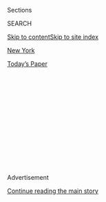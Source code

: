 <div id="app">

<div>

<div>

<div>

<div class="NYTAppHideMasthead css-1q2w90k e1suatyy0">

<div class="section css-ui9rw0 e1suatyy2">

<div class="css-eph4ug er09x8g0">

<div class="css-6n7j50">

</div>

<span class="css-1dv1kvn">Sections</span>

<div class="css-10488qs">

<span class="css-1dv1kvn">SEARCH</span>

</div>

[Skip to content](#site-content)[Skip to site index](#site-index)

</div>

<div id="masthead-section-label" class="css-1wr3we4 eaxe0e00">

[New
York](https://www.nytimes3xbfgragh.onion/section/nyregion)

</div>

<div class="css-10698na e1huz5gh0">

</div>

</div>

<div id="masthead-bar-one" class="section hasLinks css-15hmgas e1csuq9d3">

<div class="css-uqyvli e1csuq9d0">

</div>

<div class="css-1uqjmks e1csuq9d1">

</div>

<div class="css-9e9ivx">

[](https://myaccount.nytimes3xbfgragh.onion/auth/login?response_type=cookie&client_id=vi)

</div>

<div class="css-1bvtpon e1csuq9d2">

[Today’s
Paper](https://www.nytimes3xbfgragh.onion/section/todayspaper)

</div>

</div>

</div>

</div>

<div data-aria-hidden="false">

<div id="site-content" data-role="main">

<div>

<div class="css-1aor85t" style="opacity:0.000000001;z-index:-1;visibility:hidden">

<div class="css-1hqnpie">

<div class="css-epjblv">

<span class="css-17xtcya">[New
York](/section/nyregion)</span><span class="css-x15j1o">|</span><span class="css-fwqvlz">D.A.
Accuses Trump of Delay ‘Strategy’ in Fight Over Tax
Returns</span>

</div>

<div class="css-k008qs">

<div class="css-1iwv8en">

<span class="css-18z7m18"></span>

<div>

</div>

</div>

<span class="css-1n6z4y">https://nyti.ms/2B9KP42</span>

<div class="css-1705lsu">

<div class="css-4xjgmj">

<div class="css-4skfbu" data-role="toolbar" data-aria-label="Social Media Share buttons, Save button, and Comments Panel with current comment count" data-testid="share-tools">

  - 
  - 
  - 
  - 
    
    <div class="css-6n7j50">
    
    </div>

  - 

</div>

</div>

</div>

</div>

</div>

</div>

<div class="css-13pd83m">

</div>

<div id="top-wrapper" class="css-1sy8kpn">

<div id="top-slug" class="css-l9onyx">

Advertisement

</div>

[Continue reading the main
story](#after-top)

<div class="ad top-wrapper" style="text-align:center;height:100%;display:block;min-height:250px">

<div id="top" class="place-ad" data-position="top" data-size-key="top">

</div>

</div>

<div id="after-top">

</div>

</div>

<div>

<div id="sponsor-wrapper" class="css-1hyfx7x">

<div id="sponsor-slug" class="css-19vbshk">

Supported by

</div>

[Continue reading the main
story](#after-sponsor)

<div id="sponsor" class="ad sponsor-wrapper" style="text-align:center;height:100%;display:block">

</div>

<div id="after-sponsor">

</div>

</div>

<div class="css-186x18t">

</div>

<div class="css-1vkm6nb ehdk2mb0">

# D.A. Accuses Trump of Delay ‘Strategy’ in Fight Over Tax Returns

</div>

The Manhattan district attorney told a judge that by refusing to comply
with a subpoena, the president is effectively putting himself above the
law.

<div class="css-79elbk" data-testid="photoviewer-wrapper">

<div class="css-z3e15g" data-testid="photoviewer-wrapper-hidden">

</div>

<div class="css-1a48zt4 ehw59r15" data-testid="photoviewer-children">

![<span class="css-16f3y1r e13ogyst0" data-aria-hidden="true">President
Trump has been fighting a subpoena seeking eight years of his corporate
and personal tax returns. His lawyers now say the subpoena is too broad
and may amount to
“harassment.”</span><span class="css-cnj6d5 e1z0qqy90" itemprop="copyrightHolder"><span class="css-1ly73wi e1tej78p0">Credit...</span><span><span>Anna
Moneymaker for The New York
Times</span></span></span>](https://static01.graylady3jvrrxbe.onion/images/2020/07/16/nyregion/16nytrumptaxes/merlin_174608280_9570afbd-ccf6-40ea-9551-9e36b3a4d76e-articleLarge.jpg?quality=75&auto=webp&disable=upscale)

</div>

</div>

<div class="css-18e8msd">

<div class="css-pdw9fk epjyd6m0">

<div class="css-1txwxcy ey68jwv0" data-aria-hidden="true">

[![Benjamin
Weiser](https://static01.graylady3jvrrxbe.onion/images/2018/07/16/multimedia/author-benjamin-weiser/author-benjamin-weiser-thumbLarge.png
"Benjamin Weiser")](https://www.nytimes3xbfgragh.onion/by/benjamin-weiser)[![William
K.
Rashbaum](https://static01.graylady3jvrrxbe.onion/images/2018/06/13/multimedia/author-william-k-rashbaum/author-william-k-rashbaum-thumbLarge.jpg
"William K. Rashbaum")](https://www.nytimes3xbfgragh.onion/by/william-k-rashbaum)

</div>

<div class="css-1baulvz">

By [<span class="css-1baulvz" itemprop="name">Benjamin
Weiser</span>](https://www.nytimes3xbfgragh.onion/by/benjamin-weiser)
and [<span class="css-1baulvz last-byline" itemprop="name">William K.
Rashbaum</span>](https://www.nytimes3xbfgragh.onion/by/william-k-rashbaum)

</div>

</div>

  - 
    
    <div class="css-ld3wwf e16638kd2">
    
    Published July 16, 2020Updated Aug. 10,
    2020
    
    </div>

  - 
    
    <div class="css-4xjgmj">
    
    <div class="css-pvvomx" data-role="toolbar" data-aria-label="Social Media Share buttons, Save button, and Comments Panel with current comment count" data-testid="share-tools">
    
      - 
      - 
      - 
      - 
        
        <div class="css-6n7j50">
        
        </div>
    
      - 
    
    </div>
    
    </div>

</div>

</div>

<div class="section meteredContent css-1r7ky0e" name="articleBody" itemprop="articleBody">

<div class="css-1fanzo5 StoryBodyCompanionColumn">

<div class="css-53u6y8">

The Manhattan district attorney’s office accused [President
Trump](https://www.nytimes3xbfgragh.onion/2020/08/05/nyregion/trump-taxes-vance-deutsche-bank.html)
on Thursday of purposely dragging out a court battle over a subpoena
seeking eight years of his [tax
returns](https://www.nytimes3xbfgragh.onion/2020/08/20/nyregion/donald-trump-taxes-cyrus-vance.html)
in an attempt to effectively shield himself from criminal investigation.

Carey R. Dunne, a lawyer for the prosecutor’s office, told a federal
judge that the longer the president disputes the subpoena, the higher
the chance that the statute of limitations would expire for any possible
crime that may have been committed.

</div>

</div>

<div>

</div>

<div class="css-1fanzo5 StoryBodyCompanionColumn">

<div class="css-53u6y8">

The office is seeking the president’s personal tax returns and those of
his family business, the Trump Organization, as part of an investigation
into hush-money payments made in the run-up to the 2016 election. The
[president has been fighting the
subpoena](https://www.nytimes3xbfgragh.onion/2020/07/09/us/politics/trump-taxes.html)
for nearly a year.

</div>

</div>

<div class="css-1fanzo5 StoryBodyCompanionColumn">

<div class="css-53u6y8">

“What the president’s lawyers are seeking here is delay,” Mr. Dunne
said. “I think that’s the entire strategy here.”

He added: “Let’s not let delay kill this case.”

The prosecutor’s assertion came during a virtual hearing held before the
judge, Victor Marrero, of Federal District Court in Manhattan. Mr.
Trump’s lawyers did not respond directly to the accusation in court.

Jay Sekulow, a lawyer for Mr. Trump, said later in an email, “Our
strategy seeks due process.”

The district attorney, Cyrus R. Vance Jr., a Democrat, issued the
subpoena to Mr. Trump’s accounting firm, Mazars USA, in August.

Mr. Trump initially fought the subpoena last year with a bold and
untested argument: that a sitting president was immune from a state
criminal investigation. [Judge Marrero oversaw that case and ruled
against the
president](https://www.nytimes3xbfgragh.onion/2019/10/07/nyregion/trump-taxes-lawsuit-vance.html),
and his [decision was upheld by an appeals
court](https://www.nytimes3xbfgragh.onion/2019/11/04/nyregion/trump-taxes-vance-appeal.html).

The case went to the [Supreme Court, which last week also rejected the
president’s
argument](https://www.nytimes3xbfgragh.onion/2020/07/09/us/trump-taxes-supreme-court.html).
Still, the high court left open the possibility that Mr. Trump could
raise new objections to the subpoena.

</div>

</div>

<div class="css-1fanzo5 StoryBodyCompanionColumn">

<div class="css-53u6y8">

The case was sent back to Judge Marrero, [who called for the hearing
this
week](https://www.nytimes3xbfgragh.onion/2020/07/15/nyregion/donald-trump-taxes-cyrus-vance.html)
so that both sides could outline their positions.

At the hearing, a lawyer for the president, William S. Consovoy, made it
clear that Mr. Trump was likely to raise challenges to the scope of the
subpoena, which Mr. Consovoy characterized as “wildly overbroad,” and to
raise the question of whether there was a political motivation in
issuing it.

After the Supreme Court ruling was handed down last week, the White
House press secretary, Kayleigh McEnany, called the subpoena “frivolous
and politically motivated.”

Mr. Consovoy also said the president should be able to learn more about
the district attorney’s investigation, which largely has been kept
secret, and suggested that it was unfair for him to have to challenge a
subpoena without having access to “at least some information about its
nature and scope.”

At the hearing, Judge Marrero noted that in his ruling last year
rejecting the president’s claim of immunity, he also found that the
district attorney was not acting in bad faith.

In arguing that the delay could prevent a grand jury from considering
evidence before any statutes of limitations ran out, Mr. Dunne said that
the president was effectively getting the immunity from criminal inquiry
that the Supreme Court denied him. Other people and entities could also
escape scrutiny, Mr. Dunne said, without elaboration.

Mr. Trump’s lawyers must outline their new objections to the subpoena by
July 27, and Mr. Vance can then respond.

</div>

</div>

<div class="css-1fanzo5 StoryBodyCompanionColumn">

<div class="css-53u6y8">

Mr. Vance has been looking into hush-money payments that Michael D.
Cohen, the president’s lawyer and former fixer, made in 2016 to Stormy
Daniels, an adult film actress who said she had an affair with Mr.
Trump. The president has denied an affair.

Mr. Cohen later [pleaded guilty to federal campaign finance
violations](https://www.nytimes3xbfgragh.onion/2018/11/29/nyregion/michael-cohen-trump-russia-mueller.html)
for his role in that deal and another payment. Mr. Cohen, [who is
serving a three-year sentence at a federal prison in Otisville,
N.Y.](https://www.nytimes3xbfgragh.onion/2018/12/12/nyregion/michael-cohen-sentence-trump.html),
implicated the president, saying in court that he had acted on Mr.
Trump’s orders.

[After federal prosecutors concluded their investigation last
year](https://www.nytimes3xbfgragh.onion/2019/07/17/nyregion/michael-cohen-trump-investigation.html),
Mr. Vance’s office began examining whether New York State laws had been
broken when Mr. Trump and his company reimbursed Mr. Cohen. The subpoena
was issued as part of that inquiry.

Even if Mr. Vance’s office wins its fight for the president’s records,
the documents are not likely to become public in the foreseeable future.
The materials would be shielded by grand jury secrecy rules and would
probably emerge only if charges were later filed and the records were
introduced as evidence at a trial.

Ben Protess contributed reporting.

</div>

</div>

</div>

<div>

</div>

<div>

</div>

<div>

</div>

<div>

<div id="bottom-wrapper" class="css-1ede5it">

<div id="bottom-slug" class="css-l9onyx">

Advertisement

</div>

[Continue reading the main
story](#after-bottom)

<div id="bottom" class="ad bottom-wrapper" style="text-align:center;height:100%;display:block;min-height:90px">

</div>

<div id="after-bottom">

</div>

</div>

</div>

</div>

</div>

## Site Index

<div>

</div>

## Site Information Navigation

  - [© <span>2020</span> <span>The New York Times
    Company</span>](https://help.nytimes3xbfgragh.onion/hc/en-us/articles/115014792127-Copyright-notice)

<!-- end list -->

  - [NYTCo](https://www.nytco.com/)
  - [Contact
    Us](https://help.nytimes3xbfgragh.onion/hc/en-us/articles/115015385887-Contact-Us)
  - [Work with us](https://www.nytco.com/careers/)
  - [Advertise](https://nytmediakit.com/)
  - [T Brand Studio](http://www.tbrandstudio.com/)
  - [Your Ad
    Choices](https://www.nytimes3xbfgragh.onion/privacy/cookie-policy#how-do-i-manage-trackers)
  - [Privacy](https://www.nytimes3xbfgragh.onion/privacy)
  - [Terms of
    Service](https://help.nytimes3xbfgragh.onion/hc/en-us/articles/115014893428-Terms-of-service)
  - [Terms of
    Sale](https://help.nytimes3xbfgragh.onion/hc/en-us/articles/115014893968-Terms-of-sale)
  - [Site
    Map](https://spiderbites.nytimes3xbfgragh.onion)
  - [Help](https://help.nytimes3xbfgragh.onion/hc/en-us)
  - [Subscriptions](https://www.nytimes3xbfgragh.onion/subscription?campaignId=37WXW)

</div>

</div>

</div>

</div>
